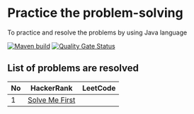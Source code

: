 # Practice the problem-solving
To practice and resolve the problems by using Java language

[![Maven build](https://github.com/nhannguyenh/problem-solving/actions/workflows/buildMaven.yml/badge.svg)](https://github.com/nhannguyenh/problem-solving/actions/workflows/buildMaven.yml)
[![Quality Gate Status](https://sonarcloud.io/api/project_badges/measure?project=nhannguyenh_problem-solving&metric=alert_status)](https://sonarcloud.io/summary/new_code?id=nhannguyenh_problem-solving)

## List of problems are resolved

| No | HackerRank                                                                                       | LeetCode |
|---|--------------------------------------------------------------------------------------------------|----------|
| 1 | [Solve Me First](https://www.hackerrank.com/challenges/solve-me-first/problem?isFullScreen=true) |          |
